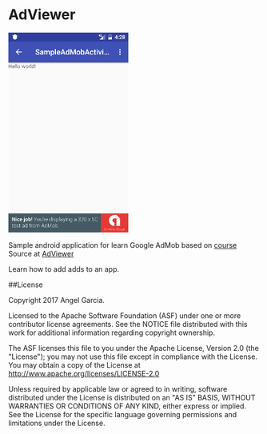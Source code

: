 # AdViewer

![alt tag](https://github.com/an-garcia/AdViewer/blob/master/readmeImages/Screenshot_1487111336.png)

Sample android application for learn Google AdMob based on [course](https://www.udacity.com/course/monetize-your-android-app-with-ads--ud876-3)
Source at [AdViewer](https://github.com/udacity/google-play-services/tree/master/LessonAdMob_FINAL)

Learn how to add adds to an app.


##License

Copyright 2017 Angel Garcia.

Licensed to the Apache Software Foundation (ASF) under one or more contributor license agreements. See the NOTICE file distributed with this work for additional information regarding copyright ownership. 

The ASF licenses this file to you under the Apache License, Version 2.0 (the "License"); you may not use this file except in compliance with the License. You may obtain a copy of the License at
http://www.apache.org/licenses/LICENSE-2.0

Unless required by applicable law or agreed to in writing, software distributed under the License is distributed on an "AS IS" BASIS, WITHOUT WARRANTIES OR CONDITIONS OF ANY KIND, either express or implied. See the License for the specific language governing permissions and limitations under the License.
